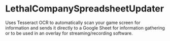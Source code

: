 # LethalCompanySpreadsheetUpdater
Uses Tesseract OCR to automatically scan your game screen for information and sends it directly to a Google Sheet for information gathering or to be used in an overlay for streaming/recording software.
